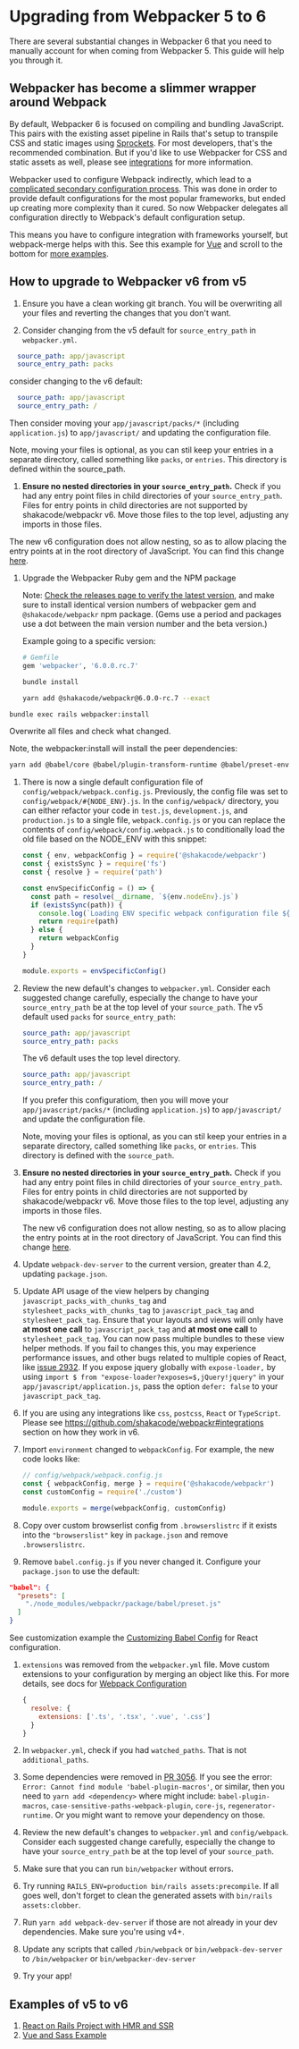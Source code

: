 # Upgrading from Webpacker 5 to 6

There are several substantial changes in Webpacker 6 that you need to manually account for when coming from Webpacker 5. This guide will help you through it.

## Webpacker has become a slimmer wrapper around Webpack

By default, Webpacker 6 is focused on compiling and bundling JavaScript. This pairs with the existing asset pipeline in Rails that's setup to transpile CSS and static images using [Sprockets](https://github.com/rails/sprockets). For most developers, that's the recommended combination. But if you'd like to use Webpacker for CSS and static assets as well, please see [integrations](https://github.com/shakacode/webpackr#integrations) for more information.

Webpacker used to configure Webpack indirectly, which lead to a [complicated secondary configuration process](https://github.com/rails/webpacker/blob/5-x-stable/docs/webpack.md). This was done in order to provide default configurations for the most popular frameworks, but ended up creating more complexity than it cured. So now Webpacker delegates all configuration directly to Webpack's default configuration setup.

This means you have to configure integration with frameworks yourself, but webpack-merge helps with this. See this example for [Vue](https://github.com/shakacode/webpackr#other-frameworks) and scroll to the bottom for [more examples](#examples-of-v5-to-v6).

## How to upgrade to Webpacker v6 from v5
1. Ensure you have a clean working git branch. You will be overwriting all your files and reverting the changes that you don't want.

1. Consider changing from the v5 default for `source_entry_path` in `webpacker.yml`.
  ```yml
    source_path: app/javascript
    source_entry_path: packs
  ```
  consider changing to the v6 default:
  ```yml
    source_path: app/javascript
    source_entry_path: /
  ```
  Then consider moving your `app/javascript/packs/*` (including `application.js`) to `app/javascript/` and updating the configuration file.

  Note, moving your files is optional, as you can stil keep your entries in a separate directory, called something like `packs`, or `entries`. This directory is defined within the source_path.

1. **Ensure no nested directories in your `source_entry_path`.** Check if you had any entry point files in child directories of your `source_entry_path`. Files for entry points in child directories are not supported by shakacode/webpackr v6. Move those files to the top level, adjusting any imports in those files.

  The new v6 configuration does not allow nesting, so as to allow placing the entry points at in the root directory of JavaScript. You can find this change [here](https://github.com/rails/webpacker/commit/5de0fbc1e16d3db0c93202fb39f5b4d80582c682#diff-7af8667a3e36201db57c02b68dd8651883d7bfc00dc9653661be11cd31feeccdL19).

1. Upgrade the Webpacker Ruby gem and the NPM package

   Note: [Check the releases page to verify the latest version](https://github.com/rails/webpacker/releases), and make sure to install identical version numbers of webpacker gem and `@shakacode/webpackr` npm package. (Gems use a period and packages use a dot between the main version number and the beta version.)

   Example going to a specific version:

   ```ruby
   # Gemfile
   gem 'webpacker', '6.0.0.rc.7'
   ```

   ```bash
   bundle install
   ```

   ```bash
   yarn add @shakacode/webpackr@6.0.0-rc.7 --exact
   ```

  ```bash
  bundle exec rails webpacker:install
  ```

  Overwrite all files and check what changed.

  Note, the webpacker:install will install the peer dependencies:
  ```bash
  yarn add @babel/core @babel/plugin-transform-runtime @babel/preset-env @babel/runtime babel-loader compression-webpack-plugin pnp-webpack-plugin terser-webpack-plugin webpack webpack-assets-manifest webpack-cli webpack-merge webpack-sources webpack-dev-server
  ```

1. There is now a single default configuration file of `config/webpack/webpack.config.js`. Previously, the config file was set
  to `config/webpack/#{NODE_ENV}.js`. In the `config/webpack/` directory, you can either refactor your code in `test.js`, `development.js`, and `production.js` to a single file, `webpack.config.js` or you can replace the contents of `config/webpack/config.webpack.js` to conditionally load the old file based on the NODE_ENV with this snippet:
   ```js
   const { env, webpackConfig } = require('@shakacode/webpackr')
   const { existsSync } = require('fs')
   const { resolve } = require('path')

   const envSpecificConfig = () => {
     const path = resolve(__dirname, `${env.nodeEnv}.js`)
     if (existsSync(path)) {
       console.log(`Loading ENV specific webpack configuration file ${path}`)
       return require(path)
     } else {
       return webpackConfig
     }
   }

   module.exports = envSpecificConfig()
   ```

1. Review the new default's changes to `webpacker.yml`. Consider each suggested change carefully, especially the change to have your `source_entry_path` be at the top level of your `source_path`.
   The v5 default used `packs` for `source_entry_path`:
   ```yml
   source_path: app/javascript
   source_entry_path: packs
   ```
   The v6 default uses the top level directory.
   ```yml
   source_path: app/javascript
   source_entry_path: /
   ```
   If you prefer this configuratiom, then you will move your `app/javascript/packs/*` (including `application.js`) to `app/javascript/` and update the configuration file.

   Note, moving your files is optional, as you can stil keep your entries in a separate directory, called something like `packs`, or `entries`. This directory is defined with the `source_path`.

1. **Ensure no nested directories in your `source_entry_path`.** Check if you had any entry point files in child directories of your `source_entry_path`. Files for entry points in child directories are not supported by shakacode/webpackr v6. Move those files to the top level, adjusting any imports in those files.

   The new v6 configuration does not allow nesting, so as to allow placing the entry points at in the root directory of JavaScript. You can find this change [here](https://github.com/rails/webpacker/commit/5de0fbc1e16d3db0c93202fb39f5b4d80582c682#diff-7af8667a3e36201db57c02b68dd8651883d7bfc00dc9653661be11cd31feeccdL19).

1. Update `webpack-dev-server` to the current version, greater than 4.2, updating `package.json`.

1. Update API usage of the view helpers by changing `javascript_packs_with_chunks_tag` and `stylesheet_packs_with_chunks_tag` to `javascript_pack_tag` and `stylesheet_pack_tag`. Ensure that your layouts and views will only have **at most one call** to `javascript_pack_tag` and **at most one call** to `stylesheet_pack_tag`. You can now pass multiple bundles to these view helper methods. If you fail to changes this, you may experience performance issues, and other bugs related to multiple copies of React, like [issue 2932](https://github.com/rails/webpacker/issues/2932).  If you expose jquery globally with `expose-loader,` by using `import $ from "expose-loader?exposes=$,jQuery!jquery"` in your `app/javascript/application.js`, pass the option `defer: false` to your `javascript_pack_tag`.

1. If you are using any integrations like `css`, `postcss`, `React` or `TypeScript`. Please see https://github.com/shakacode/webpackr#integrations section on how they work in v6.

1. Import `environment` changed to `webpackConfig`. For example, the new code looks like:
   ```js
   // config/webpack/webpack.config.js
   const { webpackConfig, merge } = require('@shakacode/webpackr')
   const customConfig = require('./custom')

   module.exports = merge(webpackConfig, customConfig)
   ```

1. Copy over custom browserlist config from `.browserslistrc` if it exists into the `"browserslist"` key in `package.json` and remove `.browserslistrc`.

1. Remove `babel.config.js` if you never changed it. Configure your `package.json` to use the default:
  ```json
  "babel": {
    "presets": [
      "./node_modules/webpackr/package/babel/preset.js"
    ]
  }
  ```
  See customization example the [Customizing Babel Config](./docs/customizing_babel_config.md) for React configuration.

1. `extensions` was removed from the `webpacker.yml` file. Move custom extensions to your configuration by merging an object like this. For more details, see docs for [Webpack Configuration](https://github.com/shakacode/webpackr/blob/master/README.md#webpack-configuration)

    ```js
    {
      resolve: {
        extensions: ['.ts', '.tsx', '.vue', '.css']
      }
    }
    ```
1. In `webpacker.yml`, check if you had `watched_paths`. That is not `additional_paths`.

1. Some dependencies were removed in [PR 3056](https://github.com/rails/webpacker/pull/3056). If you see the error: `Error: Cannot find module 'babel-plugin-macros'`, or similar, then you need to `yarn add <dependency>` where <dependency> might include: `babel-plugin-macros`, `case-sensitive-paths-webpack-plugin`, `core-js`, `regenerator-runtime`. Or you might want to remove your dependency on those.

1. Review the new default's changes to `webpacker.yml` and `config/webpack`. Consider each suggested change carefully, especially the change to have your `source_entry_path` be at the top level of your `source_path`.

1. Make sure that you can run `bin/webpacker` without errors.

1. Try running `RAILS_ENV=production bin/rails assets:precompile`. If all goes well, don't forget to clean the generated assets with `bin/rails assets:clobber`.

1. Run `yarn add webpack-dev-server` if those are not already in your dev dependencies. Make sure you're using v4+.

1. Update any scripts that called `/bin/webpack` or `bin/webpack-dev-server` to `/bin/webpacker` or `bin/webpacker-dev-server`

1. Try your app!

## Examples of v5 to v6

1. [React on Rails Project with HMR and SSR](https://github.com/shakacode/react_on_rails_tutorial_with_ssr_and_hmr_fast_refresh/compare/webpacker-5.x...master)
2. [Vue and Sass Example](https://github.com/guillaumebriday/upgrade-webpacker-5-to-6)
